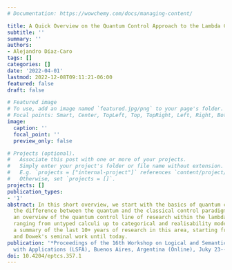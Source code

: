 ```yaml
---
# Documentation: https://wowchemy.com/docs/managing-content/

title: A Quick Overview on the Quantum Control Approach to the Lambda Calculus
subtitle: ''
summary: ''
authors:
- Alejandro Díaz-Caro
tags: []
categories: []
date: '2022-04-01'
lastmod: 2022-12-08T09:11:21-06:00
featured: false
draft: false

# Featured image
# To use, add an image named `featured.jpg/png` to your page's folder.
# Focal points: Smart, Center, TopLeft, Top, TopRight, Left, Right, BottomLeft, Bottom, BottomRight.
image:
  caption: ''
  focal_point: ''
  preview_only: false

# Projects (optional).
#   Associate this post with one or more of your projects.
#   Simply enter your project's folder or file name without extension.
#   E.g. `projects = ["internal-project"]` references `content/project/deep-learning/index.md`.
#   Otherwise, set `projects = []`.
projects: []
publication_types:
- '1'
abstract: In this short overview, we start with the basics of quantum computing, explaining
  the difference between the quantum and the classical control paradigms. We give
  an overview of the quantum control line of research within the lambda calculus,
  ranging from untyped calculi up to categorical and realisability models. This is
  a summary of the last 10+ years of research in this area, starting from Arrighi
  and Dowek's seminal work until today.
publication: '*Proceedings of the 16th Workshop on Logical and Semantic Frameworks
  with Applications (LSFA), Buenos Aires, Argentina (Online), Juky 23--24, 2021*'
doi: 10.4204/eptcs.357.1
---
```

